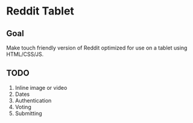 Reddit Tablet
=============

Goal
----
Make touch friendly version of Reddit optimized for use on a tablet
using HTML/CSS/JS.

TODO
----
1. Inline image or video
2. Dates
3. Authentication
4. Voting
5. Submitting


